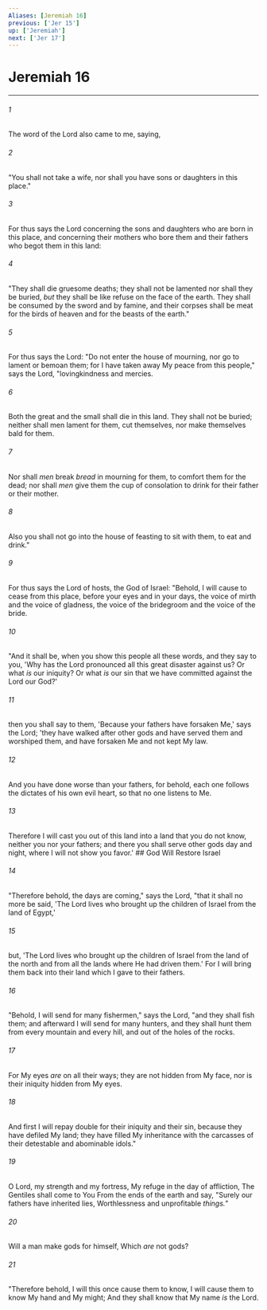 ```yaml
---
Aliases: [Jeremiah 16]
previous: ['Jer 15']
up: ['Jeremiah']
next: ['Jer 17']
---
```

# Jeremiah 16

***


###### 1 
The word of the Lord also came to me, saying, 

###### 2 
"You shall not take a wife, nor shall you have sons or daughters in this place." 

###### 3 
For thus says the Lord concerning the sons and daughters who are born in this place, and concerning their mothers who bore them and their fathers who begot them in this land: 

###### 4 
"They shall die gruesome deaths; they shall not be lamented nor shall they be buried, _but_ they shall be like refuse on the face of the earth. They shall be consumed by the sword and by famine, and their corpses shall be meat for the birds of heaven and for the beasts of the earth." 

###### 5 
For thus says the Lord: "Do not enter the house of mourning, nor go to lament or bemoan them; for I have taken away My peace from this people," says the Lord, "lovingkindness and mercies. 

###### 6 
Both the great and the small shall die in this land. They shall not be buried; neither shall men lament for them, cut themselves, nor make themselves bald for them. 

###### 7 
Nor shall _men_ break _bread_ in mourning for them, to comfort them for the dead; nor shall _men_ give them the cup of consolation to drink for their father or their mother. 

###### 8 
Also you shall not go into the house of feasting to sit with them, to eat and drink." 

###### 9 
For thus says the Lord of hosts, the God of Israel: "Behold, I will cause to cease from this place, before your eyes and in your days, the voice of mirth and the voice of gladness, the voice of the bridegroom and the voice of the bride. 

###### 10 
"And it shall be, when you show this people all these words, and they say to you, 'Why has the Lord pronounced all this great disaster against us? Or what _is_ our iniquity? Or what _is_ our sin that we have committed against the Lord our God?' 

###### 11 
then you shall say to them, 'Because your fathers have forsaken Me,' says the Lord; 'they have walked after other gods and have served them and worshiped them, and have forsaken Me and not kept My law. 

###### 12 
And you have done worse than your fathers, for behold, each one follows the dictates of his own evil heart, so that no one listens to Me. 

###### 13 
Therefore I will cast you out of this land into a land that you do not know, neither you nor your fathers; and there you shall serve other gods day and night, where I will not show you favor.' ## God Will Restore Israel 

###### 14 
"Therefore behold, the days are coming," says the Lord, "that it shall no more be said, 'The Lord lives who brought up the children of Israel from the land of Egypt,' 

###### 15 
but, 'The Lord lives who brought up the children of Israel from the land of the north and from all the lands where He had driven them.' For I will bring them back into their land which I gave to their fathers. 

###### 16 
"Behold, I will send for many fishermen," says the Lord, "and they shall fish them; and afterward I will send for many hunters, and they shall hunt them from every mountain and every hill, and out of the holes of the rocks. 

###### 17 
For My eyes _are_ on all their ways; they are not hidden from My face, nor is their iniquity hidden from My eyes. 

###### 18 
And first I will repay double for their iniquity and their sin, because they have defiled My land; they have filled My inheritance with the carcasses of their detestable and abominable idols." 

###### 19 
O Lord, my strength and my fortress, My refuge in the day of affliction, The Gentiles shall come to You From the ends of the earth and say, "Surely our fathers have inherited lies, Worthlessness and unprofitable _things._" 

###### 20 
Will a man make gods for himself, Which _are_ not gods? 

###### 21 
"Therefore behold, I will this once cause them to know, I will cause them to know My hand and My might; And they shall know that My name _is_ the Lord.
